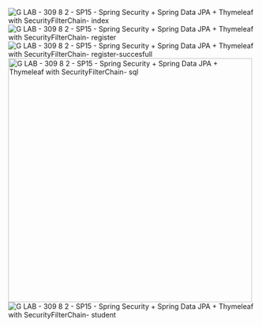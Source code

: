 ![G LAB - 309 8 2 - SP15 - Spring Security + Spring Data JPA + Thymeleaf with SecurityFilterChain- index](https://github.com/user-attachments/assets/1952d5c2-d4b7-4d54-80bf-c4fb048c883d)
![G LAB - 309 8 2 - SP15 - Spring Security + Spring Data JPA + Thymeleaf with SecurityFilterChain- register](https://github.com/user-attachments/assets/1ac471be-f41e-481c-8f84-675135746ded)
![G LAB - 309 8 2 - SP15 - Spring Security + Spring Data JPA + Thymeleaf with SecurityFilterChain- register-succesfull](https://github.com/user-attachments/assets/f01ad200-d780-4f39-a51c-353017dcb5c3)
<img width="494" alt="G LAB - 309 8 2 - SP15 - Spring Security + Spring Data JPA + Thymeleaf with SecurityFilterChain- sql" src="https://github.com/user-attachments/assets/65b60844-25bc-4614-99da-0d0ad809234e">
![G LAB - 309 8 2 - SP15 - Spring Security + Spring Data JPA + Thymeleaf with SecurityFilterChain- student](https://github.com/user-attachments/assets/7c32ce62-812a-48fc-9776-8e0290e0b650)
